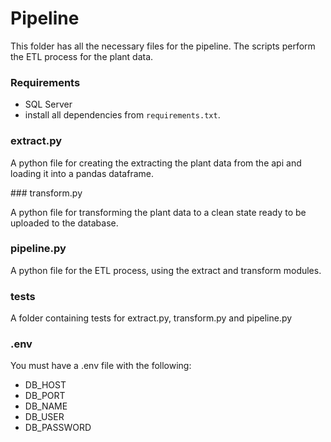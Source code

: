 # Pipeline

This folder has all the necessary files for the pipeline. The scripts perform the ETL process for the plant data.

### Requirements

- SQL Server
- install all dependencies from `requirements.txt`.

### extract.py

A python file for creating the extracting the plant data from the api and loading it into a pandas dataframe.

### transform.py

A python file for transforming the plant data to a clean state ready to be uploaded to the database.

### pipeline.py

A python file for the ETL process, using the extract and transform modules.

### tests

A folder containing tests for extract.py, transform.py and pipeline.py

### .env

You must have a .env file with the following:

- DB_HOST
- DB_PORT
- DB_NAME
- DB_USER
- DB_PASSWORD